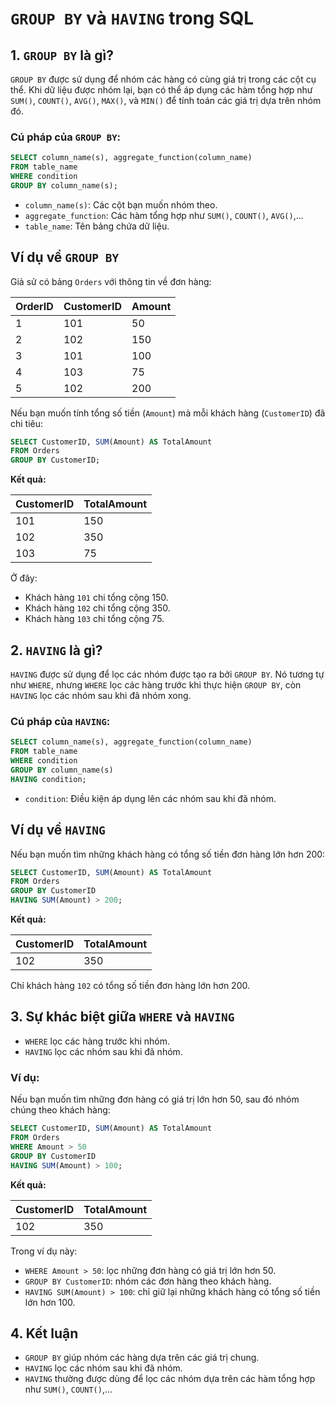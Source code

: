 
# `GROUP BY` và `HAVING` trong SQL

## 1. `GROUP BY` là gì?

`GROUP BY` được sử dụng để nhóm các hàng có cùng giá trị trong các cột cụ thể. Khi dữ liệu được nhóm lại, bạn có thể áp dụng các hàm tổng hợp như `SUM()`, `COUNT()`, `AVG()`, `MAX()`, và `MIN()` để tính toán các giá trị dựa trên nhóm đó.

### Cú pháp của `GROUP BY`:

```sql
SELECT column_name(s), aggregate_function(column_name)
FROM table_name
WHERE condition
GROUP BY column_name(s);
```

- `column_name(s)`: Các cột bạn muốn nhóm theo.
- `aggregate_function`: Các hàm tổng hợp như `SUM()`, `COUNT()`, `AVG()`,...
- `table_name`: Tên bảng chứa dữ liệu.

## Ví dụ về `GROUP BY`

Giả sử có bảng `Orders` với thông tin về đơn hàng:

| OrderID | CustomerID | Amount |
|---------|------------|--------|
| 1       | 101        | 50     |
| 2       | 102        | 150    |
| 3       | 101        | 100    |
| 4       | 103        | 75     |
| 5       | 102        | 200    |

Nếu bạn muốn tính tổng số tiền (`Amount`) mà mỗi khách hàng (`CustomerID`) đã chi tiêu:

```sql
SELECT CustomerID, SUM(Amount) AS TotalAmount
FROM Orders
GROUP BY CustomerID;
```

**Kết quả:**

| CustomerID | TotalAmount |
|------------|-------------|
| 101        | 150         |
| 102        | 350         |
| 103        | 75          |

Ở đây:
- Khách hàng `101` chi tổng cộng 150.
- Khách hàng `102` chi tổng cộng 350.
- Khách hàng `103` chi tổng cộng 75.

## 2. `HAVING` là gì?

`HAVING` được sử dụng để lọc các nhóm được tạo ra bởi `GROUP BY`. Nó tương tự như `WHERE`, nhưng `WHERE` lọc các hàng trước khi thực hiện `GROUP BY`, còn `HAVING` lọc các nhóm sau khi đã nhóm xong.

### Cú pháp của `HAVING`:

```sql
SELECT column_name(s), aggregate_function(column_name)
FROM table_name
WHERE condition
GROUP BY column_name(s)
HAVING condition;
```

- `condition`: Điều kiện áp dụng lên các nhóm sau khi đã nhóm.

## Ví dụ về `HAVING`

Nếu bạn muốn tìm những khách hàng có tổng số tiền đơn hàng lớn hơn 200:

```sql
SELECT CustomerID, SUM(Amount) AS TotalAmount
FROM Orders
GROUP BY CustomerID
HAVING SUM(Amount) > 200;
```

**Kết quả:**

| CustomerID | TotalAmount |
|------------|-------------|
| 102        | 350         |

Chỉ khách hàng `102` có tổng số tiền đơn hàng lớn hơn 200.

## 3. Sự khác biệt giữa `WHERE` và `HAVING`

- `WHERE` lọc các hàng trước khi nhóm.
- `HAVING` lọc các nhóm sau khi đã nhóm.

### Ví dụ:

Nếu bạn muốn tìm những đơn hàng có giá trị lớn hơn 50, sau đó nhóm chúng theo khách hàng:

```sql
SELECT CustomerID, SUM(Amount) AS TotalAmount
FROM Orders
WHERE Amount > 50
GROUP BY CustomerID
HAVING SUM(Amount) > 100;
```

**Kết quả:**

| CustomerID | TotalAmount |
|------------|-------------|
| 102        | 350         |

Trong ví dụ này:
- `WHERE Amount > 50`: lọc những đơn hàng có giá trị lớn hơn 50.
- `GROUP BY CustomerID`: nhóm các đơn hàng theo khách hàng.
- `HAVING SUM(Amount) > 100`: chỉ giữ lại những khách hàng có tổng số tiền lớn hơn 100.

## 4. Kết luận

- `GROUP BY` giúp nhóm các hàng dựa trên các giá trị chung.
- `HAVING` lọc các nhóm sau khi đã nhóm.
- `HAVING` thường được dùng để lọc các nhóm dựa trên các hàm tổng hợp như `SUM()`, `COUNT()`,...

